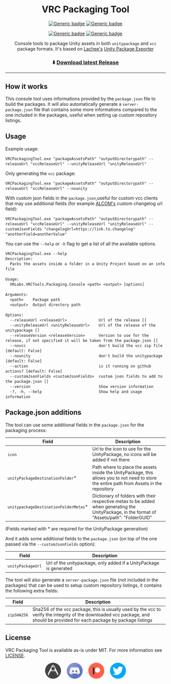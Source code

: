 <div align="center">

# VRC Packaging Tool

[![Generic badge](https://img.shields.io/github/downloads/VRLabs/VRCTools-Packaging/total?label=Downloads)](https://github.com/VRLabs/VRCTools-Packaging/releases/latest)
[![Generic badge](https://img.shields.io/badge/License-MIT-informational.svg)](https://github.com/VRLabs/VRCTools-Packaging/blob/main/LICENSE)

[![Generic badge](https://img.shields.io/discord/706913824607043605?color=%237289da&label=DISCORD&logo=Discord&style=for-the-badge)](https://discord.vrlabs.dev/)
[![Generic badge](https://img.shields.io/endpoint.svg?url=https%3A%2F%2Fshieldsio-patreon.vercel.app%2Fapi%3Fusername%3Dvrlabs%26type%3Dpatrons&style=for-the-badge)](https://patreon.vrlabs.dev/)

Console tools to package Unity assets in both `unitypackage` and `vcc` package formats. It's based on [Lachee's](https://github.com/Lachee) [Unity Package Exporter](https://github.com/Lachee/Unity-Package-Exporter)

### ⬇️ [Download latest Release](https://github.com/VRLabs/VRCTools-Packaging/releases/latest)

</div>

---

## How it works

This console tool uses informations provided by the `package.json` file to build the packages. It will also automatically generate a `server-package.json` file that contains some more informations compared to the one included in the packages, useful when setting up custom repository listings.

## Usage

Example usage:

```
VRCPackagingTool.exe "packageAssetsPath" "outputDirectorypath" --releaseUrl "vccReleaseUrl" --unityReleaseUrl "unityReleaseUrl"   
```

Only generating the `vcc` package:

```
VRCPackagingTool.exe "packageAssetsPath" "outputDirectorypath" --releaseUrl "vccReleaseUrl" --nounity  
```

With custom json fields in the `package.json`,useful for custom vcc clients that may use additional fields (for example [ALCOM's](https://vrc-get.anatawa12.com/alcom/) custom changelog url field):

```
VRCPackagingTool.exe "packageAssetsPath" "outputDirectorypath" --releaseUrl "vccReleaseUrl" --unityReleaseUrl "unityReleaseUrl" --customJsonFields "changelogUrl=https://link.to.changelog" "anotherField=anotherValue"
```

You can use the `--help` or `-h` flag to get a list of all the available options.

```
VRCPackagingTool.exe --help       
Description:                                                                                                
  Packs the assets inside a folder in a Unity Project based on an info file

Usage:
  VRLabs.VRCTools.Packaging.Console <path> <output> [options]

Arguments:
  <path>    Package path
  <output>  Output directory path

Options:
  --releaseUrl <releaseUrl>              Url of the release []
  --unityReleaseUrl <unityReleaseUrl>    Url of the release of the unitypackage []
  --releaseVersion <releaseVersion>      Version to use for the release, if not specified it will be taken from the package.json []
  --novcc                                don't build the vcc zip file [default: False]
  --nounity                              don't build the unitypackage [default: False]
  --action                               is it running on github actions? [default: False]
  --customJsonFields <customJsonFields>  custom json fields to add to the package.json []
  --version                              Show version information
  -?, -h, --help                         Show help and usage information
```



## Package.json additions

The tool can use some additional fields in the `package.json` for the packaging process:

| Field                                 | Description                                                                                                                                  |
|---------------------------------------|----------------------------------------------------------------------------------------------------------------------------------------------|
| `icon`                                | Url to the icon to use for the UnityPackage, no icons will be added if not there                                                             |
| `unityPackageDestinationFolder`*      | Path where to place the assets inside the UnityPackage, this allows you to not need to store the entire path from Assets in the repository   |
| `unitypackageDestinationFolderMetas`* | Dictionary of folders with their respective metas to be added when generating the UnityPackage, in the format of "Assets/path": "FolderGUID" |

(Fields marked with * are required for the UnityPackage generation)

And it adds some additional fields to the `package.json` (on top of the one passed via the `--customJsonFields` option):

| Field             | Description                                                        |
|-------------------|--------------------------------------------------------------------|
| `unityPackageUrl` | Url of the unitypackage, only added if a UnityPackage is generated |

The tool will also generate a `server-package.json` file (not included in the packages) that can be used to setup custom repository listings, it contains the following extra fields:

| Field       | Description                                                                                                                                                                   |
|-------------|-------------------------------------------------------------------------------------------------------------------------------------------------------------------------------|
| `zipSHA256` | Sha256 of the vcc package, this is usually used by the vcc to verify the integrity of the downloaded vcc package, and should be provided for each package by package listings |

## License

VRC Packaging Tool is available as-is under MIT. For more information see [LICENSE](https://github.com/VRLabs/VRCTools-Packaging/blob/main/LICENSE).

<div align="center">

[<img src="https://github.com/VRLabs/Resources/raw/main/Icons/VRLabs.png" width="50" height="50">](https://vrlabs.dev "VRLabs")
<img src="https://github.com/VRLabs/Resources/raw/main/Icons/Empty.png" width="10">
[<img src="https://github.com/VRLabs/Resources/raw/main/Icons/Discord.png" width="50" height="50">](https://discord.vrlabs.dev/ "VRLabs")
<img src="https://github.com/VRLabs/Resources/raw/main/Icons/Empty.png" width="10">
[<img src="https://github.com/VRLabs/Resources/raw/main/Icons/Patreon.png" width="50" height="50">](https://patreon.vrlabs.dev/ "VRLabs")
<img src="https://github.com/VRLabs/Resources/raw/main/Icons/Empty.png" width="10">
[<img src="https://github.com/VRLabs/Resources/raw/main/Icons/Twitter.png" width="50" height="50">](https://twitter.com/vrlabsdev "VRLabs")

</div>
